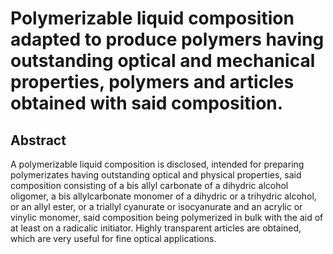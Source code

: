 # Polymerizable liquid composition adapted to produce polymers having outstanding optical and mechanical properties, polymers and articles obtained with said composition.

## Abstract
A polymerizable liquid composition is disclosed, intended for preparing polymerizates having outstanding optical and physical properties, said composition consisting of a bis allyl carbonate of a dihydric alcohol oligomer, a bis allylcarbonate monomer of a dihydric or a trihydric alcohol, or an allyl ester, or a triallyl cyanurate or isocyanurate and an acrylic or vinylic monomer, said composition being polymerized in bulk with the aid of at least on a radicalic initiator. Highly transparent articles are obtained, which are very useful for fine optical applications.